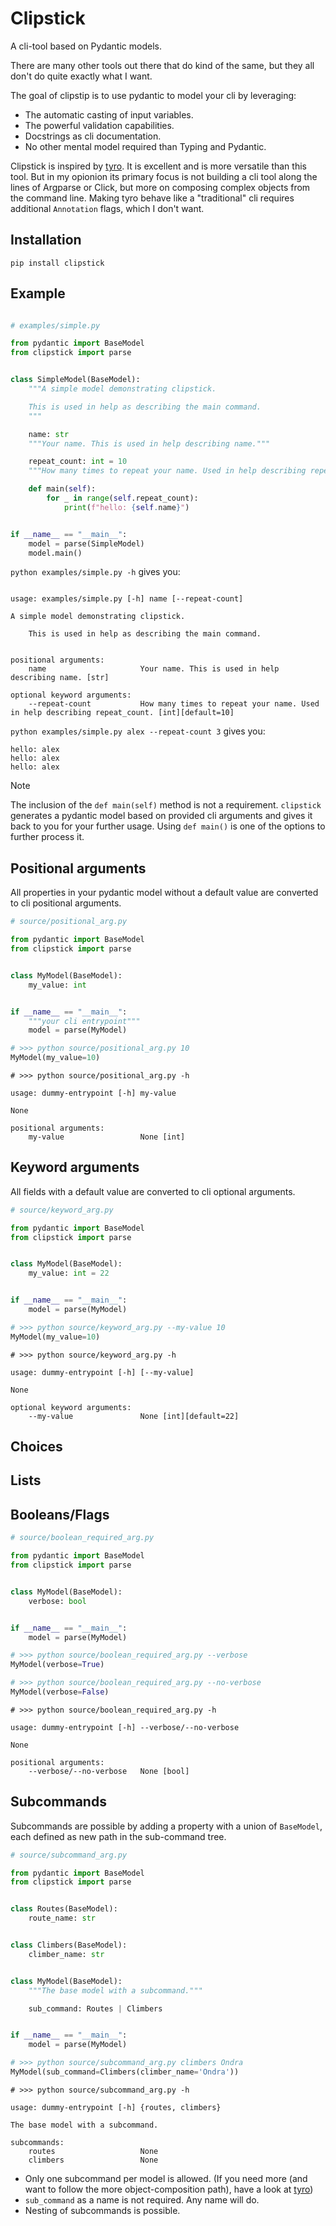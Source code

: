 # Clipstick


A cli-tool based on Pydantic models.

There are many other tools out there that do kind of the same, 
but they all don't do quite exactly what I want.

The goal of clipstip is to use pydantic to model your cli by leveraging:

- The automatic casting of input variables.
- The powerful validation capabilities.
- Docstrings as cli documentation.
- No other mental model required than Typing and Pydantic.

Clipstick is inspired by [tyro](https://brentyi.github.io/tyro/). It is excellent and is more versatile than this tool. But in my opionion its primary focus is not building a cli tool along the lines of Argparse or Click, but more on composing complex objects from the command line. Making tyro behave like a "traditional" cli requires additional `Annotation` flags, which I don't want.


## Installation

`pip install clipstick`


## Example

<!-- [[[cog
import cog
contents = open("examples/simple.py").read() 

cog.outl("```python")
cog.outl("")
cog.out(contents)
cog.outl("```")
]]]> -->
```python

# examples/simple.py

from pydantic import BaseModel
from clipstick import parse


class SimpleModel(BaseModel):
    """A simple model demonstrating clipstick.

    This is used in help as describing the main command.
    """

    name: str
    """Your name. This is used in help describing name."""

    repeat_count: int = 10
    """How many times to repeat your name. Used in help describing repeat_count."""

    def main(self):
        for _ in range(self.repeat_count):
            print(f"hello: {self.name}")


if __name__ == "__main__":
    model = parse(SimpleModel)
    model.main()
```
<!-- [[[end]]] -->


`python examples/simple.py -h` gives you:
<!-- [[[cog
import cog
import subprocess

result = subprocess.run(['python','examples/simple.py','-h'], check=True, stdout=subprocess.PIPE)
cog.outl("```")
cog.out(result.stdout.decode('utf-8'))
cog.outl("```")
]]]> -->
```

usage: examples/simple.py [-h] name [--repeat-count]

A simple model demonstrating clipstick.

    This is used in help as describing the main command.
    

positional arguments:
    name                     Your name. This is used in help describing name. [str]

optional keyword arguments:
    --repeat-count           How many times to repeat your name. Used in help describing repeat_count. [int][default=10]
```
<!-- [[[end]]] -->

`python examples/simple.py alex --repeat-count 3` gives you:
<!-- [[[cog
import cog
import subprocess

result = subprocess.run(['python','examples/simple.py','alex','--repeat-count','3'],capture_output=True)
cog.outl("```")
cog.out(result.stdout.decode('utf-8'))
cog.outl("```")
]]]> -->
```
hello: alex
hello: alex
hello: alex
```
<!-- [[[end]]] -->

> [!NOTE]
> The inclusion of the `def main(self)` method is not a requirement. `clipstick` generates a pydantic model based on provided cli arguments and gives it back to you for your further usage. Using `def main()` is one of the options to further process it.


## Positional arguments

All properties in your pydantic model without a default value
are converted to cli positional arguments.


<!-- [[[cog
import cog

from docs.source import positional_arg as module
from docs.source import cogger

cog.outl("```python")
cog.outl(cogger.print_source(module))
cog.outl("```")
cog.outl("```python")
cog.outl(cogger.print_output(module.MyModel,['10']))
cog.outl("```")
cog.outl("```shell")
cog.outl(cogger.print_help(module.MyModel))
cog.outl("```")


]]]> -->
```python
# source/positional_arg.py

from pydantic import BaseModel
from clipstick import parse


class MyModel(BaseModel):
    my_value: int


if __name__ == "__main__":
    """your cli entrypoint"""
    model = parse(MyModel)

```
```python
# >>> python source/positional_arg.py 10
MyModel(my_value=10)
```
```shell
# >>> python source/positional_arg.py -h

usage: dummy-entrypoint [-h] my-value

None

positional arguments:
    my-value                 None [int]

```
<!-- [[[end]]] -->


## Keyword arguments

All fields with a default value are converted to cli optional arguments.

<!-- [[[cog
import cog

from docs.source import keyword_arg as module
from docs.source import cogger

cog.outl("```python")
cog.outl(cogger.print_source(module))
cog.outl("```")
cog.outl("```python")
cog.outl(cogger.print_output(module.MyModel,['--my-value','10']))
cog.outl("```")
cog.outl("```shell")
cog.outl(cogger.print_help(module.MyModel))
cog.outl("```")



]]]> -->
```python
# source/keyword_arg.py

from pydantic import BaseModel
from clipstick import parse


class MyModel(BaseModel):
    my_value: int = 22


if __name__ == "__main__":
    model = parse(MyModel)

```
```python
# >>> python source/keyword_arg.py --my-value 10
MyModel(my_value=10)
```
```shell
# >>> python source/keyword_arg.py -h

usage: dummy-entrypoint [-h] [--my-value]

None

optional keyword arguments:
    --my-value               None [int][default=22]

```
<!-- [[[end]]] -->

## Choices

## Lists

## Booleans/Flags

<!-- [[[cog
import cog

from docs.source import boolean_required_arg as module
from docs.source import cogger

cog.outl("```python")
cog.outl(cogger.print_source(module))
cog.outl("```")
cog.outl("```python")
cog.outl(cogger.print_output(module.MyModel,['--verbose']))
cog.outl("```")
cog.outl("```python")
cog.outl(cogger.print_output(module.MyModel,['--no-verbose']))
cog.outl("```")
cog.outl("```shell")
cog.outl(cogger.print_help(module.MyModel))
cog.outl("```")


]]]> -->
```python
# source/boolean_required_arg.py

from pydantic import BaseModel
from clipstick import parse


class MyModel(BaseModel):
    verbose: bool


if __name__ == "__main__":
    model = parse(MyModel)

```
```python
# >>> python source/boolean_required_arg.py --verbose
MyModel(verbose=True)
```
```python
# >>> python source/boolean_required_arg.py --no-verbose
MyModel(verbose=False)
```
```shell
# >>> python source/boolean_required_arg.py -h

usage: dummy-entrypoint [-h] --verbose/--no-verbose

None

positional arguments:
    --verbose/--no-verbose   None [bool]

```
<!-- [[[end]]] -->
## Subcommands

Subcommands are possible by adding a property with a union of `BaseModel`, each defined as new path in the sub-command tree.

<!-- [[[cog
import cog

from docs.source import subcommand_arg as module
from docs.source import cogger

cog.outl("```python")
cog.outl(cogger.print_source(module))
cog.outl("```")
cog.outl("```python")
cog.outl(cogger.print_output(module.MyModel,['climbers','Ondra']))
cog.outl("```")
cog.outl("```")
cog.outl(cogger.print_help(module.MyModel))
cog.outl("```")


]]]> -->
```python
# source/subcommand_arg.py

from pydantic import BaseModel
from clipstick import parse


class Routes(BaseModel):
    route_name: str


class Climbers(BaseModel):
    climber_name: str


class MyModel(BaseModel):
    """The base model with a subcommand."""

    sub_command: Routes | Climbers


if __name__ == "__main__":
    model = parse(MyModel)

```
```python
# >>> python source/subcommand_arg.py climbers Ondra
MyModel(sub_command=Climbers(climber_name='Ondra'))
```
```
# >>> python source/subcommand_arg.py -h

usage: dummy-entrypoint [-h] {routes, climbers}

The base model with a subcommand.

subcommands:
    routes                   None
    climbers                 None

```
<!-- [[[end]]] -->

- Only one subcommand per model is allowed. (If you need more (and want to follow the more object-composition path), have a look at [tyro](https://brentyi.github.io/tyro/))
- `sub_command` as a name is not required. Any name will do.
- Nesting of subcommands is possible.
